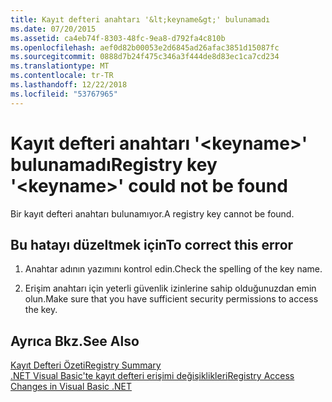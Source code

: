 ```yaml
---
title: Kayıt defteri anahtarı '&lt;keyname&gt;' bulunamadı
ms.date: 07/20/2015
ms.assetid: ca4eb74f-8303-48fc-9ea8-d792fa4c810b
ms.openlocfilehash: aef0d82b00053e2d6845ad26afac3851d15087fc
ms.sourcegitcommit: 0888d7b24f475c346a3f444de8d83ec1ca7cd234
ms.translationtype: MT
ms.contentlocale: tr-TR
ms.lasthandoff: 12/22/2018
ms.locfileid: "53767965"
---
```

# <a name="registry-key-ltkeynamegt-could-not-be-found"></a><span data-ttu-id="8a800-102">Kayıt defteri anahtarı '&lt;keyname&gt;' bulunamadı</span><span class="sxs-lookup"><span data-stu-id="8a800-102">Registry key '&lt;keyname&gt;' could not be found</span></span>
<span data-ttu-id="8a800-103">Bir kayıt defteri anahtarı bulunamıyor.</span><span class="sxs-lookup"><span data-stu-id="8a800-103">A registry key cannot be found.</span></span>  
  
## <a name="to-correct-this-error"></a><span data-ttu-id="8a800-104">Bu hatayı düzeltmek için</span><span class="sxs-lookup"><span data-stu-id="8a800-104">To correct this error</span></span>  
  
1.  <span data-ttu-id="8a800-105">Anahtar adının yazımını kontrol edin.</span><span class="sxs-lookup"><span data-stu-id="8a800-105">Check the spelling of the key name.</span></span>  
  
2.  <span data-ttu-id="8a800-106">Erişim anahtarı için yeterli güvenlik izinlerine sahip olduğunuzdan emin olun.</span><span class="sxs-lookup"><span data-stu-id="8a800-106">Make sure that you have sufficient security permissions to access the key.</span></span>  
  
## <a name="see-also"></a><span data-ttu-id="8a800-107">Ayrıca Bkz.</span><span class="sxs-lookup"><span data-stu-id="8a800-107">See Also</span></span>  
 [<span data-ttu-id="8a800-108">Kayıt Defteri Özeti</span><span class="sxs-lookup"><span data-stu-id="8a800-108">Registry Summary</span></span>](../../visual-basic/language-reference/keywords/registry-summary.md)  
 [<span data-ttu-id="8a800-109">.NET Visual Basic'te kayıt defteri erişimi değişiklikleri</span><span class="sxs-lookup"><span data-stu-id="8a800-109">Registry Access Changes in Visual Basic .NET</span></span>](https://msdn.microsoft.com/library/b58f7687-f4db-448a-a865-07f62fd16fb2)
